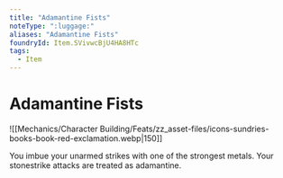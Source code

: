 ```yaml
---
title: "Adamantine Fists"
noteType: ":luggage:"
aliases: "Adamantine Fists"
foundryId: Item.SVivwcBjU4HA8HTc
tags:
  - Item
---
```


# Adamantine Fists
![[Mechanics/Character Building/Feats/zz_asset-files/icons-sundries-books-book-red-exclamation.webp|150]]

You imbue your unarmed strikes with one of the strongest metals. Your stonestrike attacks are treated as adamantine.
